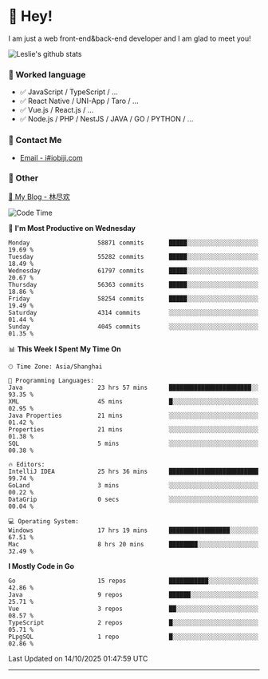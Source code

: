 # 👋 Hey!

I am just a web front-end&back-end developer and I am glad to meet you!

![Leslie's github stats](https://github-readme-stats.vercel.app/api?username=unsafe-ptr&&show_icons=true&&title_color=1abc9c&&icon_color=1abc9c)


### 📝 Worked language

- ✅ JavaScript / TypeScript / ...
- ✅ React Native / UNI-App / Taro / ...
- ✅ Vue.js / React.js / ...
- ✅ Node.js / PHP / NestJS / JAVA / GO / PYTHON / ...

### 📮 Contact Me

- [Email - i#iobiji.com](mailto:i@iobiji.com)


### 🤪 Other

[📌 My Blog - 林尽欢](https://iobiji.com)

<!--START_SECTION:waka-->
![Code Time](http://img.shields.io/badge/Code%20Time-2%2C255%20hrs%203%20mins-blue)

📅 **I'm Most Productive on Wednesday** 

```text
Monday                   58871 commits       █████░░░░░░░░░░░░░░░░░░░░   19.69 % 
Tuesday                  55282 commits       █████░░░░░░░░░░░░░░░░░░░░   18.49 % 
Wednesday                61797 commits       █████░░░░░░░░░░░░░░░░░░░░   20.67 % 
Thursday                 56363 commits       █████░░░░░░░░░░░░░░░░░░░░   18.86 % 
Friday                   58254 commits       █████░░░░░░░░░░░░░░░░░░░░   19.49 % 
Saturday                 4314 commits        ░░░░░░░░░░░░░░░░░░░░░░░░░   01.44 % 
Sunday                   4045 commits        ░░░░░░░░░░░░░░░░░░░░░░░░░   01.35 % 
```


📊 **This Week I Spent My Time On** 

```text
🕑︎ Time Zone: Asia/Shanghai

💬 Programming Languages: 
Java                     23 hrs 57 mins      ███████████████████████░░   93.35 % 
XML                      45 mins             █░░░░░░░░░░░░░░░░░░░░░░░░   02.95 % 
Java Properties          21 mins             ░░░░░░░░░░░░░░░░░░░░░░░░░   01.42 % 
Properties               21 mins             ░░░░░░░░░░░░░░░░░░░░░░░░░   01.38 % 
SQL                      5 mins              ░░░░░░░░░░░░░░░░░░░░░░░░░   00.38 % 

🔥 Editors: 
IntelliJ IDEA            25 hrs 36 mins      █████████████████████████   99.74 % 
GoLand                   3 mins              ░░░░░░░░░░░░░░░░░░░░░░░░░   00.22 % 
DataGrip                 0 secs              ░░░░░░░░░░░░░░░░░░░░░░░░░   00.04 % 

💻 Operating System: 
Windows                  17 hrs 19 mins      █████████████████░░░░░░░░   67.51 % 
Mac                      8 hrs 20 mins       ████████░░░░░░░░░░░░░░░░░   32.49 % 
```

**I Mostly Code in Go** 

```text
Go                       15 repos            ███████████░░░░░░░░░░░░░░   42.86 % 
Java                     9 repos             ██████░░░░░░░░░░░░░░░░░░░   25.71 % 
Vue                      3 repos             ██░░░░░░░░░░░░░░░░░░░░░░░   08.57 % 
TypeScript               2 repos             █░░░░░░░░░░░░░░░░░░░░░░░░   05.71 % 
PLpgSQL                  1 repo              █░░░░░░░░░░░░░░░░░░░░░░░░   02.86 % 
```




 Last Updated on 14/10/2025 01:47:59 UTC
<!--END_SECTION:waka-->
---
